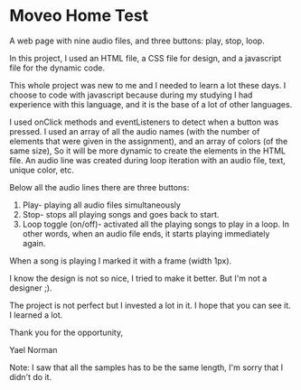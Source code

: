 # Moveo Home Test

A web page with nine audio files, and three buttons: play, stop, loop.

In this project, I used an HTML file, a CSS file for design, and a javascript file for the dynamic code.

This whole project was new to me and I needed to learn a lot these days. 
I choose to code with javascript because during my studying I had experience with this language, and it is the base of a lot of other languages.

I used onClick methods and eventListeners to detect when a button was pressed. 
I used an array of all the audio names (with the number of elements that were given in the assignment), and an array of colors (of the same size), So it will be more dynamic to create the elements in the HTML file. An audio line was created during loop iteration with an audio file, text, unique color, etc.

Below all the audio lines there are three buttons: 
1. Play- playing all audio files simultaneously
2. Stop- stops all playing songs and goes back to start.
3. Loop toggle (on/off)- activated all the playing songs to play in a loop. In other words, when an audio file ends, it starts playing immediately again.

When a song is playing I marked it with a frame (width 1px).

I know the design is not so nice, I tried to make it better. But I'm not a designer ;).

The project is not perfect but I invested a lot in it. I hope that you can see it.
I learned a lot.

Thank you for the opportunity,

Yael Norman

Note: I saw that all the samples has to be the same length, I'm sorry that I didn't do it.
